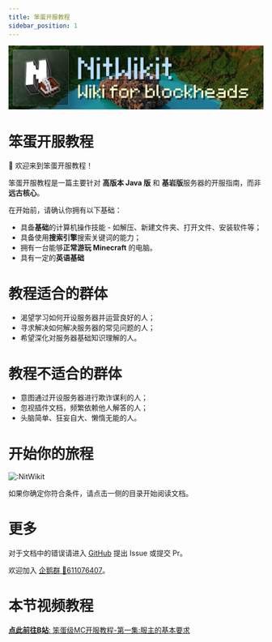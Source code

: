 ```yaml
---
title: 笨蛋开服教程
sidebar_position: 1
---
```


![](/static/img/nitwikit-banner.png)

# 笨蛋开服教程

👋 欢迎来到笨蛋开服教程！

笨蛋开服教程是一篇主要针对 **高版本 Java 版** 和 **基岩版**服务器的开服指南，而非**远古核心**。

在开始前，请确认你拥有以下基础：

- 具备**基础**的计算机操作技能 - 如解压、新建文件夹、打开文件、安装软件等；
- 具备使用**搜索引擎**搜索关键词的能力；
- 拥有一台能够**正常游玩 Minecraft** 的电脑。
- 具有一定的**英语基础**

# 教程适合的群体

- 渴望学习如何开设服务器并运营良好的人；
- 寻求解决如何解决服务器的常见问题的人；
- 希望深化对服务器基础知识理解的人。

# 教程不适合的群体

- 意图通过开设服务器进行欺诈谋利的人；
- 忽视插件文档，频繁依赖他人解答的人；
- 头脑简单、狂妄自大、懒惰无能的人。

# 开始你的旅程

![:NitWikit](https://count.kjchmc.cn/get/@:NitWikit)

如果你确定你符合条件，请点击一侧的目录开始阅读文档。

# 更多

对于文档中的错误请进入 [GitHub](https://github.com/postyizhan/NitWikit) 提出 Issue 或提交 Pr。

欢迎加入 [企鹅群 🐧611076407](https://qm.qq.com/q/lEnfzgzxjq)。

# 本节视频教程

[**点此前往B站**: 笨蛋级MC开服教程-第一集:服主的基本要求](https://www.bilibili.com/video/BV16W421R7tm/?share_source=copy_web&vd_source=53975e70eabfc1d6563221a670d4021a)

